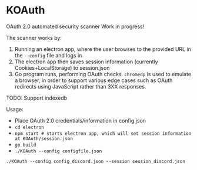 # KOAuth
OAuth 2.0 automated security scanner
Work in progress!

The scanner works by:

1. Running an electron app, where the user browses to the provided 
URL in the `--config` file and logs in
2. The electron app then saves session information (currently Cookies+LocalStorage) to session.json
3. Go program runs, performing OAuth checks. `chromedp` is used to emulate a browser, 
in order to support various edge cases such as OAuth redirects using JavaScript rather than 3XX responses.

TODO: Support indexedb

Usage:
- Place OAuth 2.0 credentials/information in config.json
- `cd electron`
- `npm start # starts electron app, which will set session information at KOAuth/session.json` 
- `go build`
- `./KOAuth --config configfile.json`

`./KOAuth --config config_discord.json --session session_discord.json`